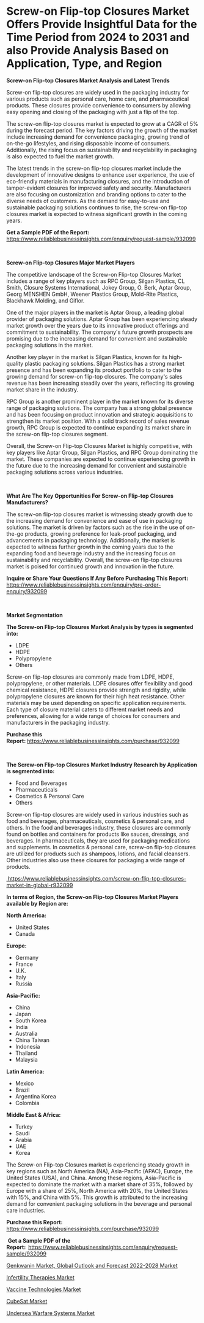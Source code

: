 <p><h1>Screw-on Flip-top Closures Market Offers Provide Insightful Data for the Time Period from 2024 to 2031 and also Provide Analysis Based on Application, Type, and Region</h1></p><p><strong>Screw-on Flip-top Closures Market Analysis and Latest Trends</strong></p>
<p><p>Screw-on flip-top closures are widely used in the packaging industry for various products such as personal care, home care, and pharmaceutical products. These closures provide convenience to consumers by allowing easy opening and closing of the packaging with just a flip of the top.</p><p>The screw-on flip-top closures market is expected to grow at a CAGR of 5% during the forecast period. The key factors driving the growth of the market include increasing demand for convenience packaging, growing trend of on-the-go lifestyles, and rising disposable income of consumers. Additionally, the rising focus on sustainability and recyclability in packaging is also expected to fuel the market growth.</p><p>The latest trends in the screw-on flip-top closures market include the development of innovative designs to enhance user experience, the use of eco-friendly materials in manufacturing closures, and the introduction of tamper-evident closures for improved safety and security. Manufacturers are also focusing on customization and branding options to cater to the diverse needs of customers. As the demand for easy-to-use and sustainable packaging solutions continues to rise, the screw-on flip-top closures market is expected to witness significant growth in the coming years.</p></p>
<p><strong>Get a Sample PDF of the Report:&nbsp;</strong> <a href="https://www.reliablebusinessinsights.com/enquiry/request-sample/932099">https://www.reliablebusinessinsights.com/enquiry/request-sample/932099</a></p>
<p>&nbsp;</p>
<p><strong>Screw-on Flip-top Closures Major Market Players</strong></p>
<p><p>The competitive landscape of the Screw-on Flip-top Closures Market includes a range of key players such as RPC Group, Silgan Plastics, CL Smith, Closure Systems International, Jokey Group, O. Berk, Aptar Group, Georg MENSHEN GmbH, Weener Plastics Group, Mold-Rite Plastics, Blackhawk Molding, and Giflor.</p><p>One of the major players in the market is Aptar Group, a leading global provider of packaging solutions. Aptar Group has been experiencing steady market growth over the years due to its innovative product offerings and commitment to sustainability. The company's future growth prospects are promising due to the increasing demand for convenient and sustainable packaging solutions in the market.</p><p>Another key player in the market is Silgan Plastics, known for its high-quality plastic packaging solutions. Silgan Plastics has a strong market presence and has been expanding its product portfolio to cater to the growing demand for screw-on flip-top closures. The company's sales revenue has been increasing steadily over the years, reflecting its growing market share in the industry.</p><p>RPC Group is another prominent player in the market known for its diverse range of packaging solutions. The company has a strong global presence and has been focusing on product innovation and strategic acquisitions to strengthen its market position. With a solid track record of sales revenue growth, RPC Group is expected to continue expanding its market share in the screw-on flip-top closures segment.</p><p>Overall, the Screw-on Flip-top Closures Market is highly competitive, with key players like Aptar Group, Silgan Plastics, and RPC Group dominating the market. These companies are expected to continue experiencing growth in the future due to the increasing demand for convenient and sustainable packaging solutions across various industries.</p></p>
<p>&nbsp;</p>
<p><strong>What Are The Key Opportunities For Screw-on Flip-top Closures Manufacturers?</strong></p>
<p><p>The screw-on flip-top closures market is witnessing steady growth due to the increasing demand for convenience and ease of use in packaging solutions. The market is driven by factors such as the rise in the use of on-the-go products, growing preference for leak-proof packaging, and advancements in packaging technology. Additionally, the market is expected to witness further growth in the coming years due to the expanding food and beverage industry and the increasing focus on sustainability and recyclability. Overall, the screw-on flip-top closures market is poised for continued growth and innovation in the future.</p></p>
<p><strong>Inquire or Share Your Questions If Any Before Purchasing This Report:</strong> <a href="https://www.reliablebusinessinsights.com/enquiry/pre-order-enquiry/932099">https://www.reliablebusinessinsights.com/enquiry/pre-order-enquiry/932099</a></p>
<p>&nbsp;</p>
<p><strong>Market Segmentation</strong></p>
<p><strong>The Screw-on Flip-top Closures Market Analysis by types is segmented into:</strong></p>
<p><ul><li>LDPE</li><li>HDPE</li><li>Polypropylene</li><li>Others</li></ul></p>
<p><p>Screw-on flip-top closures are commonly made from LDPE, HDPE, polypropylene, or other materials. LDPE closures offer flexibility and good chemical resistance, HDPE closures provide strength and rigidity, while polypropylene closures are known for their high heat resistance. Other materials may be used depending on specific application requirements. Each type of closure material caters to different market needs and preferences, allowing for a wide range of choices for consumers and manufacturers in the packaging industry.</p></p>
<p><strong>Purchase this Report:&nbsp;</strong><a href="https://www.reliablebusinessinsights.com/purchase/932099">https://www.reliablebusinessinsights.com/purchase/932099</a></p>
<p>&nbsp;</p>
<p><strong>The Screw-on Flip-top Closures Market Industry Research by Application is segmented into:</strong></p>
<p><ul><li>Food and Beverages</li><li>Pharmaceuticals</li><li>Cosmetics & Personal Care</li><li>Others</li></ul></p>
<p><p>Screw-on flip-top closures are widely used in various industries such as food and beverages, pharmaceuticals, cosmetics & personal care, and others. In the food and beverages industry, these closures are commonly found on bottles and containers for products like sauces, dressings, and beverages. In pharmaceuticals, they are used for packaging medications and supplements. In cosmetics & personal care, screw-on flip-top closures are utilized for products such as shampoos, lotions, and facial cleansers. Other industries also use these closures for packaging a wide range of products.</p></p>
<p><a href="https://www.reliablebusinessinsights.com/screw-on-flip-top-closures-market-in-global-r932099">&nbsp;https://www.reliablebusinessinsights.com/screw-on-flip-top-closures-market-in-global-r932099</a></p>
<p><strong>In terms of Region, the Screw-on Flip-top Closures Market Players available by Region are:</strong></p>
<p>
    <p> <strong> North America: </strong>
        <ul>
            <li>United States</li>
            <li>Canada</li>
        </ul>
        </p> 
    <p> <strong> Europe: </strong>
        <ul>
            <li>Germany</li>
            <li>France</li>
            <li>U.K.</li>
            <li>Italy</li>
            <li>Russia</li>
        </ul>
        </p> 
    <p> <strong> Asia-Pacific: </strong>
        <ul>
            <li>China</li>
            <li>Japan</li>
            <li>South Korea</li>
            <li>India</li>
            <li>Australia</li>
            <li>China Taiwan</li>
            <li>Indonesia</li>
            <li>Thailand</li>
            <li>Malaysia</li>
        </ul>
        </p> 
    <p> <strong> Latin America: </strong>
        <ul>
            <li>Mexico</li>
            <li>Brazil</li>
            <li>Argentina Korea</li>
            <li>Colombia</li>
        </ul>
        </p> 
    <p> <strong> Middle East & Africa: </strong>
        <ul>
            <li>Turkey</li>
            <li>Saudi</li>
            <li>Arabia</li>
            <li>UAE</li>
            <li>Korea</li>
        </ul>
    </p>
    </p>
<p><p>The Screw-on Flip-top Closures market is experiencing steady growth in key regions such as North America (NA), Asia-Pacific (APAC), Europe, the United States (USA), and China. Among these regions, Asia-Pacific is expected to dominate the market with a market share of 35%, followed by Europe with a share of 25%, North America with 20%, the United States with 15%, and China with 5%. This growth is attributed to the increasing demand for convenient packaging solutions in the beverage and personal care industries.</p></p>
<p><strong>Purchase this Report: </strong><a href="https://www.reliablebusinessinsights.com/purchase/932099">https://www.reliablebusinessinsights.com/purchase/932099</a></p>
<p>&nbsp;<strong>Get a Sample PDF of the Report:&nbsp;&nbsp;</strong><a href="https://www.reliablebusinessinsights.com/enquiry/request-sample/932099">https://www.reliablebusinessinsights.com/enquiry/request-sample/932099</a></p>
<p><strong></strong></p>
<p><p><a href="https://issuu.com/reportprime-2/docs/genkwanin-market-global-outlook-and_92c67c8f4ee02e">Genkwanin Market, Global Outlook and Forecast 2022-2028 Market</a></p><p><a href="https://medium.com/@dixiegrimes/infertility-therapies-market-overview-global-market-trends-and-future-prospects-from-2024-to-2031-2c18928859aa">Infertility Therapies Market</a></p><p><a href="https://medium.com/@aylinschumm/exploring-vaccine-technologies-market-dynamics-revenue-analysis-and-growth-projections-in-the-4ed0cf968d33">Vaccine Technologies Market</a></p><p><a href="https://medium.com/@aylinschumm/cubesat-industry-sector-new-technologies-and-market-impact-forecasted-for-period-from-2024-to-2031-0492e8ef10b8">CubeSat Market</a></p><p><a href="https://medium.com/@aylinschumm/navigating-the-global-undersea-warfare-systems-market-landscape-trends-forecasts-and-impact-37835e974a0b">Undersea Warfare Systems Market</a></p></p>